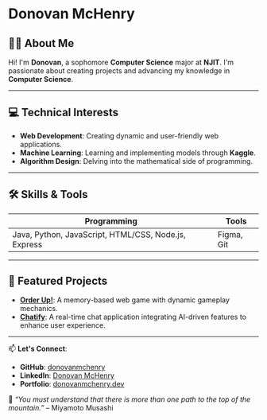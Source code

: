 # Donovan McHenry

## 👋🏽 About Me
Hi! I'm **Donovan**, a sophomore **Computer Science** major at **NJIT**. I'm passionate about creating projects and advancing my knowledge in **Computer Science**.

---

## 💻 Technical Interests
- **Web Development**: Creating dynamic and user-friendly web applications.
- **Machine Learning**: Learning and implementing models through **Kaggle**.
- **Algorithm Design**: Delving into the mathematical side of programming.

---

## 🛠️ Skills & Tools
| Programming | Tools          | 
|------------------------|---------------|
| Java, Python, JavaScript, HTML/CSS, Node.js, Express       | Figma, Git | 

---

## 🚀 Featured Projects
- **[Order Up!](https://github.com/donovanmchenry/Order-Up)**: A memory-based web game with dynamic gameplay mechanics.
- **[Chatify](https://github.com/donovanmchenry/Chatify)**: A real-time chat application integrating AI-driven features to enhance user experience.

---

📫 **Let's Connect**:  
- **GitHub**: [donovanmchenry](https://github.com/donovanmchenry)  
- **LinkedIn**: [Donovan McHenry](https://linkedin.com/in/donovanmchenry)  
- **Portfolio**: [donovanmchenry.dev](https://dzmchenry.netlify.app)

💭 *“You must understand that there is more than one path to the top of the mountain.”* – Miyamoto Musashi
